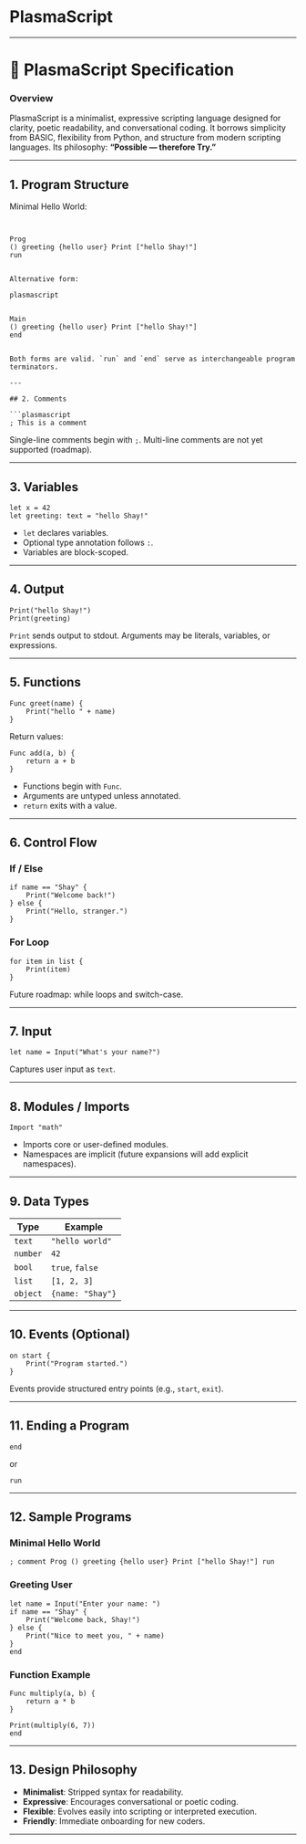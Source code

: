 # PlasmaScript

---

# 🌟 PlasmaScript Specification

### Overview

PlasmaScript is a minimalist, expressive scripting language designed for clarity, poetic readability, and conversational coding. It borrows simplicity from BASIC, flexibility from Python, and structure from modern scripting languages. Its philosophy: **“Possible — therefore Try.”**

---

## 1. Program Structure

Minimal Hello World:

```plasmascript

 
Prog 
() greeting {hello user} Print ["hello Shay!"] 
run


Alternative form:

plasmascript

 
Main 
() greeting {hello user} Print ["hello Shay!"] 
end


Both forms are valid. `run` and `end` serve as interchangeable program terminators.

---

## 2. Comments

```plasmascript
; This is a comment
```

Single-line comments begin with `;`. Multi-line comments are not yet supported (roadmap).

---

## 3. Variables

```plasmascript
let x = 42
let greeting: text = "hello Shay!"
```

* `let` declares variables.
* Optional type annotation follows `:`.
* Variables are block-scoped.

---

## 4. Output

```plasmascript
Print("hello Shay!")
Print(greeting)
```

`Print` sends output to stdout. Arguments may be literals, variables, or expressions.

---

## 5. Functions

```plasmascript
Func greet(name) {
    Print("hello " + name)
}
```

Return values:

```plasmascript
Func add(a, b) {
    return a + b
}
```

* Functions begin with `Func`.
* Arguments are untyped unless annotated.
* `return` exits with a value.

---

## 6. Control Flow

### If / Else

```plasmascript
if name == "Shay" {
    Print("Welcome back!")
} else {
    Print("Hello, stranger.")
}
```

### For Loop

```plasmascript
for item in list {
    Print(item)
}
```

Future roadmap: while loops and switch-case.

---

## 7. Input

```plasmascript
let name = Input("What's your name?")
```

Captures user input as `text`.

---

## 8. Modules / Imports

```plasmascript
Import "math"
```

* Imports core or user-defined modules.
* Namespaces are implicit (future expansions will add explicit namespaces).

---

## 9. Data Types

| Type     | Example          |
| -------- | ---------------- |
| `text`   | `"hello world"`  |
| `number` | `42`             |
| `bool`   | `true`, `false`  |
| `list`   | `[1, 2, 3]`      |
| `object` | `{name: "Shay"}` |

---

## 10. Events (Optional)

```plasmascript
on start {
    Print("Program started.")
}
```

Events provide structured entry points (e.g., `start`, `exit`).

---

## 11. Ending a Program

```plasmascript
end
```

or

```plasmascript
run
```

---

## 12. Sample Programs

### Minimal Hello World

```plasmascript
; comment Prog () greeting {hello user} Print ["hello Shay!"] run
```

### Greeting User

```plasmascript
let name = Input("Enter your name: ")
if name == "Shay" {
    Print("Welcome back, Shay!")
} else {
    Print("Nice to meet you, " + name)
}
end
```

### Function Example

```plasmascript
Func multiply(a, b) {
    return a * b
}

Print(multiply(6, 7))
end
```

---

## 13. Design Philosophy

* **Minimalist**: Stripped syntax for readability.
* **Expressive**: Encourages conversational or poetic coding.
* **Flexible**: Evolves easily into scripting or interpreted execution.
* **Friendly**: Immediate onboarding for new coders.

---


